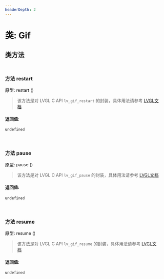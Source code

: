 ```yaml
---
headerDepth: 2
---
```


# 类: Gif
## 类方法

<p style="height: 10px;margin:0px"></p>

### <span class='member-header function'></span> 方法  restart


原型:  restart
 ()

> 该方法是对 LVGL C API `lv_gif_restart` 的封装，具体用法请参考  [LVGL文档](https://docs.lvgl.io/9.0/API/index.html)

#### 返回值:

`undefined`

<p style="height: 10px;margin:0px"></p>

<p style="height: 10px;margin:0px"></p>

### <span class='member-header function'></span> 方法  pause


原型:  pause
 ()

> 该方法是对 LVGL C API `lv_gif_pause` 的封装，具体用法请参考  [LVGL文档](https://docs.lvgl.io/9.0/API/index.html)

#### 返回值:

`undefined`

<p style="height: 10px;margin:0px"></p>

<p style="height: 10px;margin:0px"></p>

### <span class='member-header function'></span> 方法  resume


原型:  resume
 ()

> 该方法是对 LVGL C API `lv_gif_resume` 的封装，具体用法请参考  [LVGL文档](https://docs.lvgl.io/9.0/API/index.html)

#### 返回值:

`undefined`

<p style="height: 10px;margin:0px"></p>

